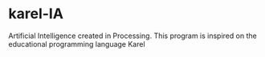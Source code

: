 # karel-IA
Artificial Intelligence created in Processing. This program is inspired on the educational programming language Karel
